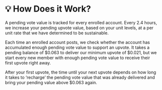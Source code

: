 # 💡 How Does it Work?

A pending vote value is tracked for every enrolled account. Every 2.4 hours, we increase your pending upvote value, based on your unit levels, at a per unit rate that we have determined to be sustainable.&#x20;

Each time an enrolled account posts, we check whether the account has accumulated enough pending vote value to support an upvote. It takes a pending balance of $0.063 to deliver our minimum upvote of $0.021, but we start every new member with enough pending vote value to receive their first upvote right away.&#x20;

After your first upvote, the time until your next upvote depends on how long it takes to ‘recharge’ the pending vote value that was already delivered and bring your pending value above $0.063 again.
